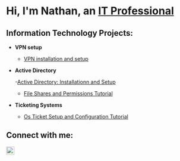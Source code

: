 <h1>Hi, I'm Nathan, an <a href="https://https://www.linkedin.com/in/nathan-thomson-4802b1261/">IT Professional</a></h1>

<h2> Information Technology Projects:</h2>

- <b>VPN setup</b>
  - [VPN installation and setup](https://github.com/NathanThomson1492/nathanthomsonvpn)
  
- <b>Active Directory</b>

  -[Active Directory: Installationn and Setup](https://github.com/NathanThomson1492/Active-Directory-Installation-and-Setup)
  
  - [File Shares and Permissions Tutorial](https://github.com/NathanThomson1492/File-Shares-and-Permissions)
 
- <b>Ticketing Systems</b>
  - [Os Ticket Setup and Configuration Tutorial](https://github.com/NathanThomson1492/OS-Ticket-tutorial) 
  

  

<h2>Connect with me:</h2>


[<img align="left" alt="Josh | LinkedIn" width="22px" src="https://cdn.jsdelivr.net/npm/simple-icons@v3/icons/linkedin.svg" />][linkedin]




[linkedin]: https://linkedin.com/in/nathan-thomson-4802b1261/
